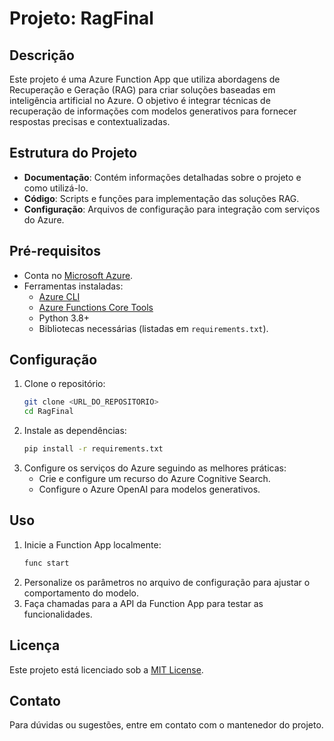 # Projeto: RagFinal  

## Descrição  
Este projeto é uma Azure Function App que utiliza abordagens de Recuperação e Geração (RAG) para criar soluções baseadas em inteligência artificial no Azure. O objetivo é integrar técnicas de recuperação de informações com modelos generativos para fornecer respostas precisas e contextualizadas.  

## Estrutura do Projeto  
- **Documentação**: Contém informações detalhadas sobre o projeto e como utilizá-lo.  
- **Código**: Scripts e funções para implementação das soluções RAG.  
- **Configuração**: Arquivos de configuração para integração com serviços do Azure.  

## Pré-requisitos  
- Conta no [Microsoft Azure](https://azure.microsoft.com/).  
- Ferramentas instaladas:  
    - [Azure CLI](https://learn.microsoft.com/cli/azure/install-azure-cli)  
    - [Azure Functions Core Tools](https://learn.microsoft.com/azure/azure-functions/functions-run-local)  
    - Python 3.8+  
    - Bibliotecas necessárias (listadas em `requirements.txt`).  

## Configuração  
1. Clone o repositório:  
     ```bash  
     git clone <URL_DO_REPOSITORIO>  
     cd RagFinal  
     ```  
2. Instale as dependências:  
     ```bash  
     pip install -r requirements.txt  
     ```  
3. Configure os serviços do Azure seguindo as melhores práticas:  
     - Crie e configure um recurso do Azure Cognitive Search.  
     - Configure o Azure OpenAI para modelos generativos.  

## Uso  
1. Inicie a Function App localmente:  
     ```bash  
     func start  
     ```  
2. Personalize os parâmetros no arquivo de configuração para ajustar o comportamento do modelo.  
3. Faça chamadas para a API da Function App para testar as funcionalidades.

## Licença  
Este projeto está licenciado sob a [MIT License](LICENSE).  

## Contato  
Para dúvidas ou sugestões, entre em contato com o mantenedor do projeto.  
